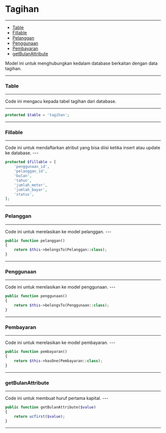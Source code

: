 # Tagihan

---

-   [Table](#section-1)
-   [Fillable](#section-2)
-   [Pelanggan](#section-3)
-   [Penggunaan](#section-4)
-   [Pembayaran](#section-5)
-   [getBulanAttribute](#section-6)

<larecipe-card type="primary" rounded>
Model ini untuk menghubungkan kedalam database berkaitan dengan data tagihan.
</larecipe-card>

---

<a name="section-1"></a>

### Table

---

<larecipe-card type="warning" rounded>
Code ini mengacu kepada tabel tagihan dari database.
</larecipe-card>

---

```php
protected $table = 'tagihan';
```

---

<a name="section-2"></a>

### Fillable

---

<larecipe-card type="success" rounded>
Code ini untuk mendaftarkan atribut yang bisa diisi ketika insert atau update ke database.
</larecipe-card>
---

```php
protected $fillable = [
    'penggunaan_id',
    'pelanggan_id',
    'bulan',
    'tahun',
    'jumlah_meter',
    'jumlah_bayar',
    'status',
];
```

---

<a name="section-3"></a>

### Pelanggan

---

<larecipe-card type="info" rounded>
Code ini untuk merelasikan ke model pelanggan.
</larecipe-card>
---

```php
public function pelanggan()
{
    return $this->belongsTo(Pelanggan::class);
}
```

---

<a name="section-4"></a>

### Penggunaan

---

<larecipe-card type="primary" rounded>
Code ini untuk merelasikan ke model penggunaan.
</larecipe-card>
---

```php
public function penggunaan()
{
    return $this->belongsTo(Penggunaan::class);
}
```

---

<a name="section-5"></a>

### Pembayaran

---

<larecipe-card type="warning" rounded>
Code ini untuk merelasikan ke model pembayaran.
</larecipe-card>
---

```php
public function pembayaran()
{
    return $this->hasOne(Pembayaran::class);
}
```

---

<a name="section-6"></a>

### getBulanAttribute

---

<larecipe-card type="info" rounded>
Code ini untuk membuat huruf pertama kapital.
</larecipe-card>
---

```php
public function getBulanAttribute($value)
{
    return ucfirst($value);
}
```

---
